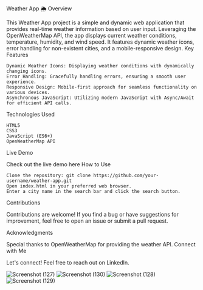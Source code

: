 Weather App 🌦️ 
Overview

This Weather App project is a simple and dynamic web application that provides real-time weather information based on user input. Leveraging the OpenWeatherMap API, the app displays current weather conditions, temperature, humidity, and wind speed. It features dynamic weather icons, error handling for non-existent cities, and a mobile-responsive design.
Key Features

    Dynamic Weather Icons: Displaying weather conditions with dynamically changing icons.
    Error Handling: Gracefully handling errors, ensuring a smooth user experience.
    Responsive Design: Mobile-first approach for seamless functionality on various devices.
    Asynchronous JavaScript: Utilizing modern JavaScript with Async/Await for efficient API calls.

Technologies Used

    HTML5
    CSS3
    JavaScript (ES6+)
    OpenWeatherMap API

Live Demo

Check out the live demo here
How to Use

    Clone the repository: git clone https://github.com/your-username/weather-app.git
    Open index.html in your preferred web browser.
    Enter a city name in the search bar and click the search button.

Contributions

Contributions are welcome! If you find a bug or have suggestions for improvement, feel free to open an issue or submit a pull request.

Acknowledgments

Special thanks to OpenWeatherMap for providing the weather API.
Connect with Me

Let's connect! Feel free to reach out on LinkedIn.


![Screenshot (127)](https://github.com/Divyesh032040/Weather-App/assets/127118175/bbc3760a-3e01-4f61-a9c6-391d8d6606b9)
![Screenshot (130)](https://github.com/Divyesh032040/Weather-App/assets/127118175/4f594f3b-703f-48c3-b503-16848d899771)
![Screenshot (128)](https://github.com/Divyesh032040/Weather-App/assets/127118175/946e6c0e-492d-4d83-9ba2-51ba7ef21cd4)
![Screenshot (129)](https://github.com/Divyesh032040/Weather-App/assets/127118175/389833f1-69be-41b3-ba58-88f494626636)






